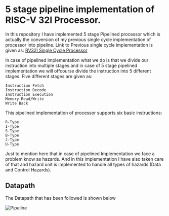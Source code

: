# 5 stage pipeline implementation of RISC-V 32I Processor.

In this repository I have implemented 5 stage Pipelined processor which is actually the conversion of my previous single cycle implementation of processor into pipeline. Link to Previous single cycle implementation is given as: [RV32I Single Cycle Processor](https://github.com/Ammar-10xe/RISCV-32I-Single-Cycle-Processor)

In case of pipelined implementation what we do is that we divide our instruction into multiple stages and in case of 5 stage pipelined implementation we will offcourse divide the instruction into 5 different stages. Five different stages are given as:

    Instruction Fetch
    Instruction Decode
    Instruction Execution
    Memory Read/Write
    Write Back

This pipelined implementation of processor supports six basic instructions:

    R-Type
    I-Type
    S-Type
    B-Type
    J-Type
    U-Type

Just to mention here that in case of pipelined Implementation we face a problem know as hazards. And in this implementation I have also taken care of that and hazard unit is implemented to handle all types of hazards (Data and Control Hazards).

## Datapath

The Datapath that has been followed is shown below 

![Pipeline](https://user-images.githubusercontent.com/104595329/197798101-64ee25a9-08f2-42db-9231-d0c28b22d6eb.png)
